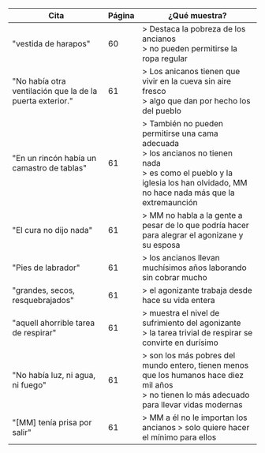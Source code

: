 | Cita                                                      | Página | ¿Qué muestra?                                                                                                                                                                      |
|-----------------------------------------------------------|--------|------------------------------------------------------------------------------------------------------------------------------------------------------------------------------------|
| "vestida de harapos"                                      | 60     | > Destaca la pobreza de los ancianos<br> > no pueden permitirse la ropa regular                                                                                                    |
| "No había otra ventilación que la de la puerta exterior." | 61     | > Los anicanos tienen que vivir en la cueva sin aire fresco<br> > algo que dan por hecho los del pueblo                                                                            |
| "En un rincón había un camastro de tablas"                | 61     | > También no pueden permitirse una cama adecuada<br> > los ancianos no tienen nada<br> > es como el pueblo y la iglesia los han olvidado, MM no hace nada más que la extremaunción |
| "El cura no dijo nada"                                    | 61     | > MM no habla a la gente a pesar de lo que podría hacer para alegrar el agonizane y su esposa                                                                                      |
| "Pies de labrador"                                        | 61     | > los ancianos llevan muchísimos años laborando sin cobrar mucho                                                                                                                   |
| "grandes, secos, resquebrajados"                          | 61     | > el agonizante trabaja desde hace su vida entera
| "aquell ahorrible tarea de respirar"                      | 61     | > muestra el nivel de sufrimiento del agonizante<br> > la tarea trivial de respirar se convirte en durísimo
| "No había luz, ni agua, ni fuego"                         | 61     | > son los más pobres del mundo entero, tienen menos que los humanos hace diez mil años<br> > no tienen lo más adecuado para llevar vidas modernas
| "[MM] tenía prisa por salir"                              | 61     | > MM a él no le importan los ancianos  > solo quiere hacer el mínimo para ellos
